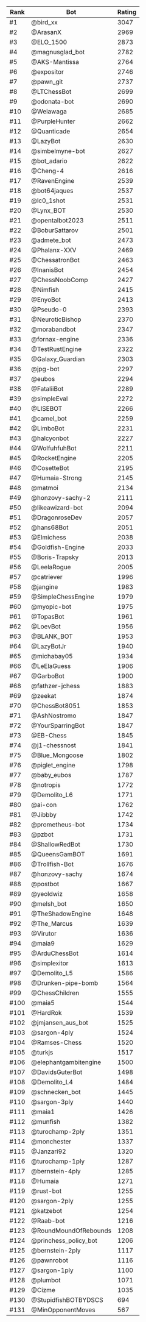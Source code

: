 Rank|Bot|Rating
---|---|---
#1|@bird_xx|3047
#2|@ArasanX|2969
#3|@ELO_1500|2873
#4|@magnusglad_bot|2782
#5|@AKS-Mantissa|2764
#6|@expositor|2746
#7|@pawn_git|2737
#8|@LTChessBot|2699
#9|@odonata-bot|2690
#10|@Weiawaga|2685
#11|@PurpleHunter|2662
#12|@Quanticade|2654
#13|@LazyBot|2630
#14|@simbelmyne-bot|2627
#15|@bot_adario|2622
#16|@Cheng-4|2616
#17|@RavenEngine|2539
#18|@bot64jaques|2537
#19|@lc0_1shot|2531
#20|@Lynx_BOT|2530
#21|@opentalbot2023|2511
#22|@BoburSattarov|2501
#23|@admete_bot|2473
#24|@Phalanx-XXV|2469
#25|@ChessatronBot|2463
#26|@InanisBot|2454
#27|@ChessNoobComp|2427
#28|@Nimfish|2415
#29|@EnyoBot|2413
#30|@Pseudo-0|2393
#31|@NeuroticBishop|2370
#32|@morabandbot|2347
#33|@fornax-engine|2336
#34|@TestRustEngine|2322
#35|@Galaxy_Guardian|2303
#36|@jpg-bot|2297
#37|@eubos|2294
#38|@FataliiBot|2289
#39|@simpleEval|2272
#40|@LISEBOT|2266
#41|@camel_bot|2259
#42|@LimboBot|2231
#43|@halcyonbot|2227
#44|@WolfuhfuhBot|2211
#45|@RocketEngine|2205
#46|@CosetteBot|2195
#47|@Humaia-Strong|2145
#48|@matmoi|2134
#49|@honzovy-sachy-2|2111
#50|@likeawizard-bot|2094
#51|@DragonroseDev|2057
#52|@hans68Bot|2051
#53|@Elmichess|2038
#54|@Goldfish-Engine|2033
#55|@Boris-Trapsky|2013
#56|@LeelaRogue|2005
#57|@catriever|1996
#58|@jangine|1983
#59|@SimpleChessEngine|1979
#60|@myopic-bot|1975
#61|@TopasBot|1961
#62|@LoevBot|1956
#63|@BLANK_BOT|1953
#64|@LazyBotJr|1940
#65|@michabay05|1934
#66|@LeElaGuess|1906
#67|@GarboBot|1900
#68|@fathzer-jchess|1883
#69|@zeekat|1874
#70|@ChessBot8051|1853
#71|@AshNostromo|1847
#72|@YourSparringBot|1847
#73|@EB-Chess|1845
#74|@j1-chessnost|1841
#75|@Blue_Mongoose|1802
#76|@piglet_engine|1798
#77|@baby_eubos|1787
#78|@notropis|1772
#79|@Demolito_L6|1771
#80|@ai-con|1762
#81|@Jibbby|1742
#82|@prometheus-bot|1734
#83|@pzbot|1731
#84|@ShallowRedBot|1730
#85|@QueensGamBOT|1691
#86|@Trollfish-Bot|1676
#87|@honzovy-sachy|1674
#88|@postbot|1667
#89|@yeoldwiz|1658
#90|@melsh_bot|1650
#91|@TheShadowEngine|1648
#92|@The_Marcus|1639
#93|@Virutor|1636
#94|@maia9|1629
#95|@ArduChessBot|1614
#96|@simplexitor|1613
#97|@Demolito_L5|1586
#98|@Drunken-pipe-bomb|1564
#99|@ChessChildren|1555
#100|@maia5|1544
#101|@HardRok|1539
#102|@jmjansen_aus_bot|1525
#103|@sargon-4ply|1524
#104|@Ramses-Chess|1520
#105|@turkjs|1517
#106|@elephantgambitengine|1500
#107|@DavidsGuterBot|1498
#108|@Demolito_L4|1484
#109|@schnecken_bot|1445
#110|@sargon-3ply|1440
#111|@maia1|1426
#112|@munfish|1382
#113|@turochamp-2ply|1351
#114|@monchester|1337
#115|@Janzari92|1320
#116|@turochamp-1ply|1287
#117|@bernstein-4ply|1285
#118|@Humaia|1271
#119|@rust-bot|1255
#120|@sargon-2ply|1255
#121|@katzebot|1254
#122|@Raab-bot|1216
#123|@RoundMoundOfRebounds|1208
#124|@princhess_policy_bot|1206
#125|@bernstein-2ply|1117
#126|@pawnrobot|1116
#127|@sargon-1ply|1100
#128|@plumbot|1071
#129|@Cizme|1035
#130|@StupidfishBOTBYDSCS|694
#131|@MinOpponentMoves|567
